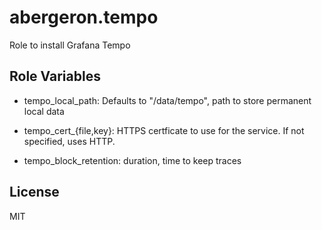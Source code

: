 abergeron.tempo
=========

Role to install Grafana Tempo


Role Variables
--------------

  - tempo_local_path: Defaults to "/data/tempo", path to store
    permanent local data

  - tempo_cert_{file,key}: HTTPS certficate to use for the service. If
    not specified, uses HTTP.

  - tempo_block_retention: duration, time to keep traces

License
-------

MIT
